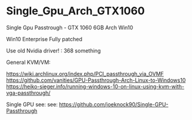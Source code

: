 # Single_Gpu_Arch_GTX1060
Single Gpu Passtrough - GTX 1060 6GB Arch Win10


Win10 Enterprise
Fully patched

Use old Nvidia driver! : 368 something

General KVM/VM: 

https://wiki.archlinux.org/index.php/PCI_passthrough_via_OVMF
https://github.com/vanities/GPU-Passthrough-Arch-Linux-to-Windows10
https://heiko-sieger.info/running-windows-10-on-linux-using-kvm-with-vga-passthrough/

Single GPU see:
see: https://github.com/joeknock90/Single-GPU-Passthrough
